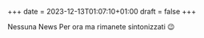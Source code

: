 +++
date = 2023-12-13T01:07:10+01:00
draft = false
+++

Nessuna News Per ora ma rimanete sintonizzati :wink: